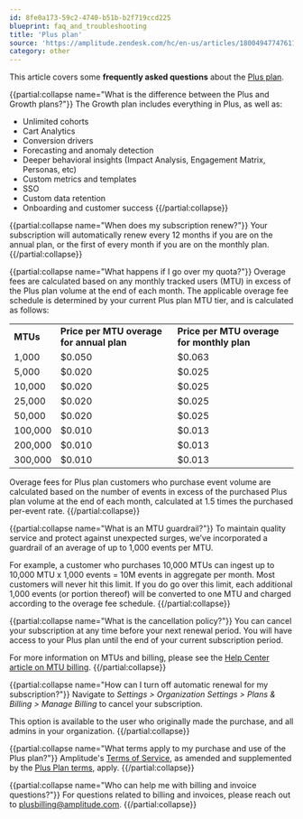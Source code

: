 ```yaml
---
id: 8fe0a173-59c2-4740-b51b-b2f719ccd225
blueprint: faq_and_troubleshooting
title: 'Plus plan'
source: 'https://amplitude.zendesk.com/hc/en-us/articles/18004947747611'
category: other
---
```

This article covers some **frequently asked questions** about the [Plus plan](https://amplitude.com/plus-plan-terms).


{{partial:collapse name="What is the difference between the Plus and Growth plans?"}}
The Growth plan includes everything in Plus, as well as:

* Unlimited cohorts
* Cart Analytics
* Conversion drivers
* Forecasting and anomaly detection
* Deeper behavioral insights (Impact Analysis, Engagement Matrix, Personas, etc)
* Custom metrics and templates
* SSO
* Custom data retention
* Onboarding and customer success
{{/partial:collapse}}


{{partial:collapse name="When does my subscription renew?"}}
Your subscription will automatically renew every 12 months if you are on the annual plan, or the first of every month if you are on the monthly plan.
{{/partial:collapse}}


{{partial:collapse name="What happens if I go over my quota?"}}
Overage fees are calculated based on any monthly tracked users (MTU) in excess of the Plus plan volume at the end of each month. The applicable overage fee schedule is determined by your current Plus plan MTU tier, and is calculated as follows:

|  |  |  |
| --- | --- | --- |
| **MTUs** | **Price per MTU overage for annual plan** | **Price per MTU overage for monthly plan** |
| 1,000 | $0.050 | $0.063 |
| 5,000 | $0.020 | $0.025 |
| 10,000 | $0.020 | $0.025 |
| 25,000 | $0.020 | $0.025 |
| 50,000 | $0.020 | $0.025 |
| 100,000 | $0.010 | $0.013 |
| 200,000 | $0.010 | $0.013 |
| 300,000 | $0.010 | $0.013 |

Overage fees for Plus plan customers who purchase event volume are calculated based on the number of events in excess of the purchased Plus plan volume at the end of each month, calculated at 1.5 times the purchased per-event rate.
{{/partial:collapse}}


{{partial:collapse name="What is an MTU guardrail?"}}
To maintain quality service and protect against unexpected surges, we’ve incorporated a guardrail of an average of up to 1,000 events per MTU.

For example, a customer who purchases 10,000 MTUs can ingest up to 10,000 MTU x 1,000 events = 10M events in aggregate per month. Most customers will never hit this limit. If you do go over this limit, each additional 1,000 events (or portion thereof) will be converted to one MTU and charged according to the overage fee schedule.
{{/partial:collapse}}


{{partial:collapse name="What is the cancellation policy?"}}
You can cancel your subscription at any time before your next renewal period. You will have access to your Plus plan until the end of your current subscription period. 

For more information on MTUs and billing, please see the [Help Center article on MTU billing](/docs/admin/billing-use/mtu-guide).
{{/partial:collapse}}


{{partial:collapse name="How can I turn off automatic renewal for my subscription?"}}
Navigate to *Settings > Organization Settings > Plans & Billing > Manage Billing* to cancel your subscription.

This option is available to the user who originally made the purchase, and all admins in your organization.
{{/partial:collapse}}


{{partial:collapse name="What terms apply to my purchase and use of the Plus plan?"}}
Amplitude's [Terms of Service](https://amplitude.com/terms), as amended and supplemented by the [Plus Plan terms](https://amplitude.com/plus-plan-terms), apply.
{{/partial:collapse}}


{{partial:collapse name="Who can help me with billing and invoice questions?"}}
For questions related to billing and invoices, please reach out to [plusbilling@amplitude.com](mailto:plusbilling@amplitude.com "mailto:plusbilling@amplitude.com").
{{/partial:collapse}}
